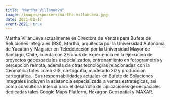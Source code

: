 ```yaml
---
title: "Martha Villanueva"
image: /images/speakers/martha-villanueva.jpg
date: 2021-02-17
event-2021: true
---
```


Martha Villanueva actualmente es Directora de Ventas para Bufete de Soluciones Integrales (BSI), Martha, arquitecta por la Universidad Autónoma de Yucatán y Magíster en Teledetección por la Universidad Mayor de Santiago, Chile, cuenta con 26 años de experiencia en la ejecución de proyectos geoespaciales especializados, entrenamiento en fotogrametría y percepción remota, además de otras tecnologías relacionadas con la Geomática tales como GIS, cartografía, modelado 3D y producción cartográfica.  Sus responsabilidades actuales en Bufete de Soluciones Integrales incluyen la asistencia especializada a ventas estratégicas, así como consultoría interna para el desarrollo de aplicaciones geoespaciales dedicadas tales Google Maps Platform, Hexagon Geospatial y MAXAR.